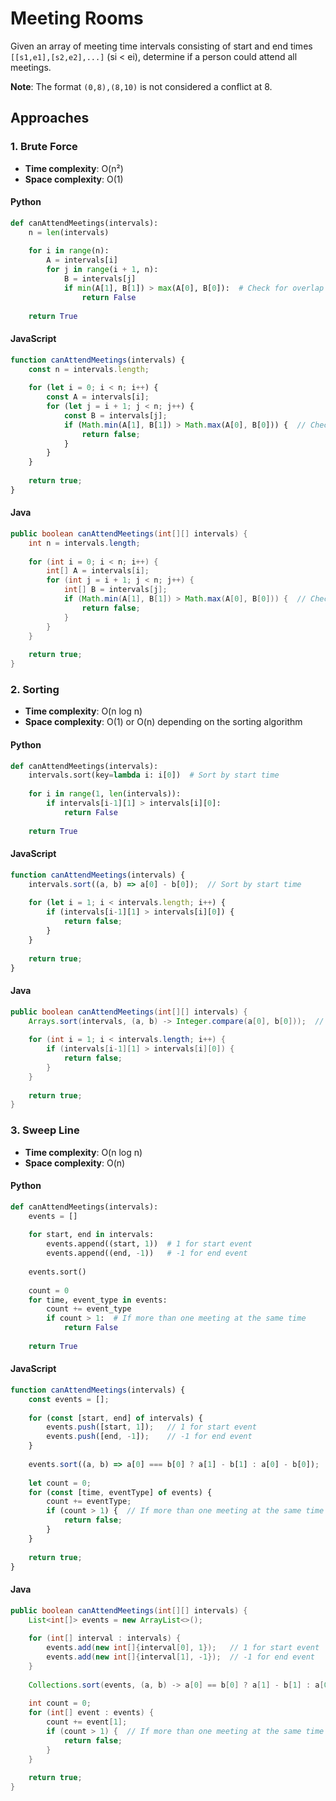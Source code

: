 # Meeting Rooms

Given an array of meeting time intervals consisting of start and end times `[[s1,e1],[s2,e2],...]` (si < ei), determine if a person could attend all meetings.

**Note**: The format `(0,8),(8,10)` is not considered a conflict at 8.

## Approaches

### 1. Brute Force
- **Time complexity**: O(n²)
- **Space complexity**: O(1)

#### Python
```python
def canAttendMeetings(intervals):
    n = len(intervals)
    
    for i in range(n):
        A = intervals[i]
        for j in range(i + 1, n):
            B = intervals[j]
            if min(A[1], B[1]) > max(A[0], B[0]):  # Check for overlap
                return False
    
    return True
```

#### JavaScript
```javascript
function canAttendMeetings(intervals) {
    const n = intervals.length;
    
    for (let i = 0; i < n; i++) {
        const A = intervals[i];
        for (let j = i + 1; j < n; j++) {
            const B = intervals[j];
            if (Math.min(A[1], B[1]) > Math.max(A[0], B[0])) {  // Check for overlap
                return false;
            }
        }
    }
    
    return true;
}
```

#### Java
```java
public boolean canAttendMeetings(int[][] intervals) {
    int n = intervals.length;
    
    for (int i = 0; i < n; i++) {
        int[] A = intervals[i];
        for (int j = i + 1; j < n; j++) {
            int[] B = intervals[j];
            if (Math.min(A[1], B[1]) > Math.max(A[0], B[0])) {  // Check for overlap
                return false;
            }
        }
    }
    
    return true;
}
```

### 2. Sorting
- **Time complexity**: O(n log n)
- **Space complexity**: O(1) or O(n) depending on the sorting algorithm

#### Python
```python
def canAttendMeetings(intervals):
    intervals.sort(key=lambda i: i[0])  # Sort by start time
    
    for i in range(1, len(intervals)):
        if intervals[i-1][1] > intervals[i][0]:
            return False
    
    return True
```

#### JavaScript
```javascript
function canAttendMeetings(intervals) {
    intervals.sort((a, b) => a[0] - b[0]);  // Sort by start time
    
    for (let i = 1; i < intervals.length; i++) {
        if (intervals[i-1][1] > intervals[i][0]) {
            return false;
        }
    }
    
    return true;
}
```

#### Java
```java
public boolean canAttendMeetings(int[][] intervals) {
    Arrays.sort(intervals, (a, b) -> Integer.compare(a[0], b[0]));  // Sort by start time
    
    for (int i = 1; i < intervals.length; i++) {
        if (intervals[i-1][1] > intervals[i][0]) {
            return false;
        }
    }
    
    return true;
}
```

### 3. Sweep Line
- **Time complexity**: O(n log n)
- **Space complexity**: O(n)

#### Python
```python
def canAttendMeetings(intervals):
    events = []
    
    for start, end in intervals:
        events.append((start, 1))  # 1 for start event
        events.append((end, -1))   # -1 for end event
    
    events.sort()
    
    count = 0
    for time, event_type in events:
        count += event_type
        if count > 1:  # If more than one meeting at the same time
            return False
    
    return True
```

#### JavaScript
```javascript
function canAttendMeetings(intervals) {
    const events = [];
    
    for (const [start, end] of intervals) {
        events.push([start, 1]);   // 1 for start event
        events.push([end, -1]);    // -1 for end event
    }
    
    events.sort((a, b) => a[0] === b[0] ? a[1] - b[1] : a[0] - b[0]);
    
    let count = 0;
    for (const [time, eventType] of events) {
        count += eventType;
        if (count > 1) {  // If more than one meeting at the same time
            return false;
        }
    }
    
    return true;
}
```

#### Java
```java
public boolean canAttendMeetings(int[][] intervals) {
    List<int[]> events = new ArrayList<>();
    
    for (int[] interval : intervals) {
        events.add(new int[]{interval[0], 1});   // 1 for start event
        events.add(new int[]{interval[1], -1});  // -1 for end event
    }
    
    Collections.sort(events, (a, b) -> a[0] == b[0] ? a[1] - b[1] : a[0] - b[0]);
    
    int count = 0;
    for (int[] event : events) {
        count += event[1];
        if (count > 1) {  // If more than one meeting at the same time
            return false;
        }
    }
    
    return true;
}
```